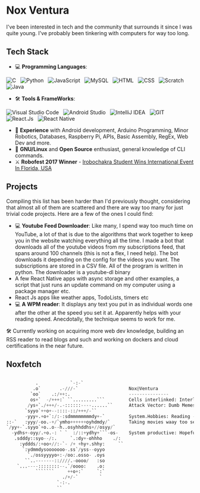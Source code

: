 # Nox Ventura
I've been interested in tech and the community that surrounds it since I was quite young. I've probably been tinkering with computers for way too long.

## Tech Stack


  - 💻 **Programming Languages**:

![C](https://img.shields.io/badge/c-%2300599C.svg?style=for-the-badge&logo=c&logoColor=white)&nbsp;&nbsp;
![Python](https://img.shields.io/badge/python-3670A0?style=for-the-badge&logo=python&logoColor=ffdd54)&nbsp;&nbsp;
![JavaScript](https://img.shields.io/badge/JavaScript-323330?style=for-the-badge&logo=javascript&logoColor=F7DF1E)&nbsp;&nbsp;
![MySQL](https://img.shields.io/badge/MySQL-005C84?style=for-the-badge&logo=mysql&logoColor=white)&nbsp;&nbsp;
![HTML](https://img.shields.io/badge/HTML5-E34F26?style=for-the-badge&logo=html5&logoColor=white)&nbsp;&nbsp;
![CSS](https://img.shields.io/badge/CSS3-1572B6?style=for-the-badge&logo=css3&logoColor=white)&nbsp;&nbsp;
![Scratch](https://img.shields.io/badge/Scratch-4D97FF?style=for-the-badge&logo=Scratch&logoColor=white)&nbsp;&nbsp;
![Java](https://img.shields.io/badge/java-%23ED8B00.svg?style=for-the-badge&logo=openjdk&logoColor=white)&nbsp;&nbsp;
  - 🛠️ **Tools & FrameWorks**:

![Visual Studio Code](https://img.shields.io/badge/Visual%20Studio%20Code-0078d7.svg?style=for-the-badge&logo=visual-studio-code&logoColor=white)&nbsp;&nbsp;
![Android Studio](https://img.shields.io/badge/Android%20Studio-3DDC84.svg?style=for-the-badge&logo=android-studio&logoColor=white)&nbsp;&nbsp;
![IntelliJ IDEA](https://img.shields.io/badge/IntelliJIDEA-000000.svg?style=for-the-badge&logo=intellij-idea&logoColor=white)&nbsp;&nbsp;
![GIT](https://img.shields.io/badge/GIT-E44C30?style=for-the-badge&logo=git&logoColor=white)&nbsp;&nbsp;
![React.Js](https://img.shields.io/badge/React-20232A?style=for-the-badge&logo=react&logoColor=61DAFB)&nbsp;&nbsp;
![React Native](https://img.shields.io/badge/React_Native-20232A?style=for-the-badge&logo=react&logoColor=61DAFB)&nbsp;&nbsp;

- 💪 **Experience** with Android development, Arduino Programming, Minor Robotics, Databases, Raspberry Pi, APIs, Basic Assembly, RegEx, Web Dev and more.
- 🐧 **GNU/Linux** and **Open Source** enthusiast, general knowledge of CLI commands.
- ⚔️ **Robofest 2017 Winner** - [Irobochakra Student Wins International Event In Florida, USA](https://yourcoimbatore.com/irobochakra-student-wins-international-event-in-florida-usa/)

## Projects

Compiling this list has been harder than I'd previously thought, considering that almost all of them are scattered and there are way too many for just trivial code projects. 
Here are a few of the ones I could find:
- 💻 **Youtube Feed Downloader**: Like many, I spend way too much time on YouTube, a lot of that is due to the algorithms that work together to keep you in the website watching everything all the time. I made a bot that downloads all of the youtube videos from my subscriptions feed, that spans around 100 channels (this is not a flex, I need help). The bot downloads it depending on the config for the videos you want. The subscriptions are stored in a CSV file. All of the program is written in python. The downloader is a youtube-dl binary
- A few React Native apps with async storage and other examples, a script that just runs an update command on my computer using a package manager etc.
- React Js apps like weather apps, TodoLists, timers etc
- 💻 **A WPM reader**: It displays any text you put in as individual words one after the other at the speed you set it at. Apparently helps with your reading speed. Anecdotally, the technique seems to work for me.

🛠️ Currently working on acquiring more web dev knowledge, building an RSS reader to read blogs and such and working on dockers and cloud certifications in the near future.
<!--
## Stats
<p><img align="left" src="https://github-readme-stats.vercel.app/api/top-langs?username=alessiocelentano&show_icons=true&locale=en&layout=compact&theme=react" alt="alessiocelentano" /></p><br><br><br><br><br><br><br><br>
<p><img align="left" src="https://github-readme-stats.vercel.app/api?username=alessiocelentano&show_icons=true&locale=en&theme=react" alt="alessiocelentano" /></p><br><br><br><br><br><br><br><br>
-->
## Noxfetch
```python

           .            `-:-`                 
          .o`       .-///-`                   Nox@Ventura
         `oo`    .:/++:.                      ---------------
         os+`  -/+++:` ``.........```         Cells interlinked: Interlinked
        /ys+`./+++/-.-::::::----......``      Attack Vector: Dumb Memes
       `syyo`++o+--::::-::/+++/-``            
       -yyy+.+o+`:/:-:sdmmmmmmmmdy+-`         System.Hobbies: Reading - blogs, manga, manhwa, & books, Solving Rubix cubes,
::-`   :yyy/-oo.-+/`ymho++++++oyhdmdy/`       Taking movies waay too seriously
`/yy+-`.syyo`+o..o--h..osyhhddhs+//osyy/`     
  -ydhs+-oyy/.+o.-: ` `  :/::+ydhy+```-os-    System productive: Hopefully
   .sdddy::syo--/:.     `.:dy+-ohhho    ./:   
     :yddds/:+oo+//:-`- /+ +hy+.shhy:     ``
      `:ydmmdysooooooo-.ss`/yss--oyyo
        `./ossyyyyo+:-/oo:.osso- .oys
       ``..-------::////.-oooo/   :so
    `...----::::::::--.`/oooo:    .o:
           ```````     ++o+:`     `:`
                     ./+/-`        `
                   `-:-.
                   ``
```                                 
